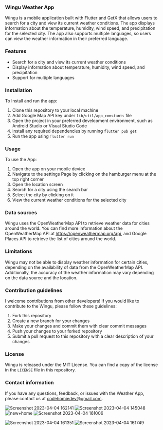 > 

 ### **Wingu Weather App**

Wingu is a mobile application built with Flutter and GetX that allows users to search for a city and view its current weather conditions. The app displays information about the temperature, humidity, wind speed, and precipitation for the selected city. The app also supports multiple languages, so users can view the weather information in their preferred language.

### **Features**

- Search for a city and view its current weather conditions
- Display information about temperature, humidity, wind speed, and precipitation
- Support for multiple languages

### **Installation**

To Install and run the app:

1. Clone this repository to your local machine
2. Add Google Map API key under `lib/util/app_constants` file
3. Open the project in your preferred development environment, such as Android Studio or Visual Studio Code
4. Install any required dependencies by running `flutter pub get`
5. Run the app using `flutter run`

### **Usage**

To use the App:

1. Open the app on your mobile device
2. Navigate to the settings Page by clicking on the hamburger menu at the top right corner
3. Open the location screen
4. Search for a city using the search bar
6. Select the city by clicking on it
7. View the current weather conditions for the selected city

### **Data sources**

Wingu uses the OpenWeatherMap API to retrieve weather data for cities around the world. You can find more information about the OpenWeatherMap API at https://openweathermap.org/api, and Google Places API to retrieve the list of cities around the world.

### **Limitations**

Wingu may not be able to display weather information for certain cities, depending on the availability of data from the OpenWeatherMap API. Additionally, the accuracy of the weather information may vary depending on the data source and the location.

### **Contribution guidelines**

I welcome contributions from other developers! If you would like to contribute to the Wingu, please follow these guidelines:

1. Fork this repository
2. Create a new branch for your changes
3. Make your changes and commit them with clear commit messages
4. Push your changes to your forked repository
5. Submit a pull request to this repository with a clear description of your changes

### **License**

Wingu is released under the MIT License. You can find a copy of the license in the `LICENSE` file in this repository.

### **Contact information**

If you have any questions, feedback, or issues with the Weather App, please contact us at [codehomiedev@gmail.com](mailto:codehomiedev@gmail.com).


![Screenshot 2023-04-04 162141](https://user-images.githubusercontent.com/48721096/229823891-22ce1410-d143-4dac-be35-4a25da083a92.png)
![Screenshot 2023-04-04 145048](https://user-images.githubusercontent.com/48721096/229824111-85e53bd3-d3a7-45db-ab4c-f507b212643c.png)
![new+home](https://user-images.githubusercontent.com/48721096/229823954-1d1aab65-cca5-4d3b-a928-074ec320948b.png)
![Screenshot 2023-04-04 161006](https://user-images.githubusercontent.com/48721096/229824070-cab87596-857c-4f98-9156-5066f36b73b4.png)

![Screenshot 2023-04-04 161351](https://user-images.githubusercontent.com/48721096/229824411-ccd71eaa-6cdb-49f9-bc9c-d353613981ba.png)
![Screenshot 2023-04-04 161749](https://user-images.githubusercontent.com/48721096/229824470-3cf7f63d-48de-4657-9002-0d79152c5b16.png)
